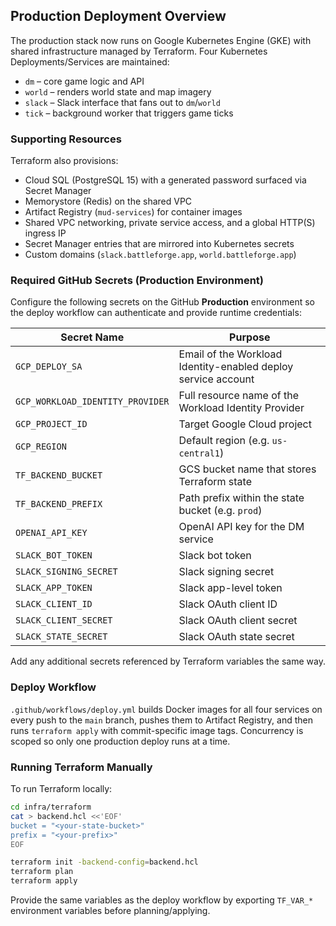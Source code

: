 ## Production Deployment Overview

The production stack now runs on Google Kubernetes Engine (GKE) with shared
infrastructure managed by Terraform. Four Kubernetes Deployments/Services are maintained:

- `dm` – core game logic and API
- `world` – renders world state and map imagery
- `slack` – Slack interface that fans out to `dm`/`world`
- `tick` – background worker that triggers game ticks

### Supporting Resources

Terraform also provisions:

- Cloud SQL (PostgreSQL 15) with a generated password surfaced via Secret Manager
- Memorystore (Redis) on the shared VPC
- Artifact Registry (`mud-services`) for container images
- Shared VPC networking, private service access, and a global HTTP(S) ingress IP
- Secret Manager entries that are mirrored into Kubernetes secrets
- Custom domains (`slack.battleforge.app`, `world.battleforge.app`)

### Required GitHub Secrets (Production Environment)

Configure the following secrets on the GitHub **Production** environment so the
deploy workflow can authenticate and provide runtime credentials:

| Secret Name                      | Purpose                                                       |
| -------------------------------- | ------------------------------------------------------------- |
| `GCP_DEPLOY_SA`                  | Email of the Workload Identity-enabled deploy service account |
| `GCP_WORKLOAD_IDENTITY_PROVIDER` | Full resource name of the Workload Identity Provider          |
| `GCP_PROJECT_ID`                 | Target Google Cloud project                                   |
| `GCP_REGION`                     | Default region (e.g. `us-central1`)                           |
| `TF_BACKEND_BUCKET`              | GCS bucket name that stores Terraform state                   |
| `TF_BACKEND_PREFIX`              | Path prefix within the state bucket (e.g. `prod`)             |
| `OPENAI_API_KEY`                 | OpenAI API key for the DM service                             |
| `SLACK_BOT_TOKEN`                | Slack bot token                                               |
| `SLACK_SIGNING_SECRET`           | Slack signing secret                                          |
| `SLACK_APP_TOKEN`                | Slack app-level token                                         |
| `SLACK_CLIENT_ID`                | Slack OAuth client ID                                         |
| `SLACK_CLIENT_SECRET`            | Slack OAuth client secret                                     |
| `SLACK_STATE_SECRET`             | Slack OAuth state secret                                      |

Add any additional secrets referenced by Terraform variables the same way.

### Deploy Workflow

`.github/workflows/deploy.yml` builds Docker images for all four services on every
push to the `main` branch, pushes them to Artifact Registry, and then runs
`terraform apply` with commit-specific image tags. Concurrency is scoped so only
one production deploy runs at a time.

### Running Terraform Manually

To run Terraform locally:

```bash
cd infra/terraform
cat > backend.hcl <<'EOF'
bucket = "<your-state-bucket>"
prefix = "<your-prefix>"
EOF

terraform init -backend-config=backend.hcl
terraform plan
terraform apply
```

Provide the same variables as the deploy workflow by exporting `TF_VAR_*`
environment variables before planning/applying.
